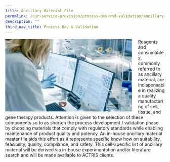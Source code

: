 ```yaml
---
title: Ancillary Material File
permalink: /our-service-provision/process-dev-and-validation/ancillary-material-file/
description: ""
third_nav_title: Process Dev & Validation
---
```

<div style="margin-right: 20px; float: left;">
    <img src="/images/Shutterstock%20Images/picture9.jpg" style="width:400px">
</div>

Reagents and consumables, commonly referred to as ancillary material, are indispensable in realizing a quality manufacturing of cell, tissue, and gene therapy products. Attention is given to the selection of these components so to as shorten the process development / validation phase by choosing materials that comply with regulatory standards while enabling maintenance of product quality and potency. An in-house ancillary material master file aids this effort as it represents specific know how on suitability, feasibility, quality, compliance, and safety. This cell-specific list of ancillary material will be derived via in-house experimentation and/or literature search and will be made available to ACTRIS clients.
